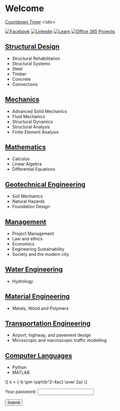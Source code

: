# Welcome

<div class="something" markdown="1">
<script src="https://cdn.logwork.com/widget/countdown.js"></script>
<a href="https://logwork.com/countdown-zck4" class="countdown-timer" data-textcolor="Black" data-date"2050-10-24 00:00" data-background="Blue" data-digitscolor="Black" data-unitscolor="Black">Countdown Timer</a>
 <\div>

[![Facebook](https://i.imgur.com/gz3Sv99.gif?2)](https://www.facebook.com/ben.klassen.144) [![Linkedin](https://i.imgur.com/d3V3uvM.gif?1)](https://www.linkedin.com/in/benklassen/) [![Learn](https://i.imgur.com/xhq9Mlm.png?2)](https://learn.uwaterloo.ca) [![Office 365](https://i.imgur.com/YyYGcJu.png?2)](https://office.com) [Projects](projects/)

## [Structural Design](courses/design/)

- Structural Rehabilitation
- Structural Systems
- Steel
- Timber
- Concrete
- Connections

## [Mechanics](courses/mechanics/)

- Advanced Solid Mechanics
- Fluid Mechanics
- Structural Dynamics
- Structural Analysis
- Finite Element Analysis

## [Mathematics](courses/math/)

- Calculus
- Linear Algebra
- Differential Equations

## [Geotechnical Engineering](courses/geo/)

- Soil Mechanics
- Natural Hazards
- Foundation Design

## [Management](courses/management/)

- Project Management
- Law and ethics
- Economics
- Engineering Sustainability
- Society and the modern city

## [Water Engineering](courses/fluid/)

- Hydrology

## [Material Engineering](courses/materials/)

- Metals, Wood and Polymers

## [Transportation Engineering](courses/transpo/)

- Airport, highway, and pavement design
- Microscopic and macroscopic traffic modelling

## [Computer Languages](courses/computer/)

- Python
- MATLAB

\\[ x = {-b \pm \sqrt{b^2-4ac} \over 2a} \\]

<form action="action.php" method="post">
  <p>Your password: <input type="text" name="password" /></p>
  <p><input type="submit" /></p>
</form>
